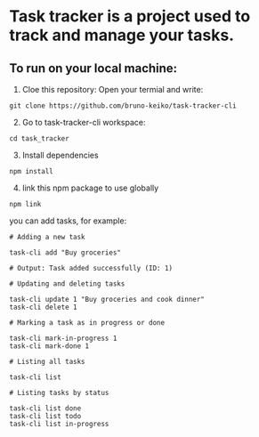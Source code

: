 # Task tracker is a project used to track and manage your tasks.

## To run on your local machine:

1. Cloe this repository:
   Open your termial and write:

```
git clone https://github.com/bruno-keiko/task-tracker-cli
```

2. Go to task-tracker-cli workspace:

```
cd task_tracker
```

3. Install dependencies

```
npm install
```

4. link this npm package to use globally

```
npm link
```

you can add tasks, for example:

```
# Adding a new task

task-cli add "Buy groceries"

# Output: Task added successfully (ID: 1)

# Updating and deleting tasks

task-cli update 1 "Buy groceries and cook dinner"
task-cli delete 1

# Marking a task as in progress or done

task-cli mark-in-progress 1
task-cli mark-done 1

# Listing all tasks

task-cli list

# Listing tasks by status

task-cli list done
task-cli list todo
task-cli list in-progress
```
